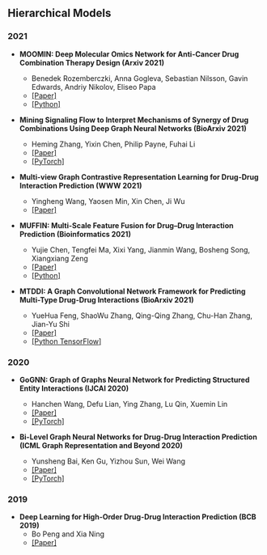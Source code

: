 ## Hierarchical Models
### 2021

- **MOOMIN: Deep Molecular Omics Network for Anti-Cancer Drug Combination Therapy Design (Arxiv 2021)**
  - Benedek Rozemberczki, Anna Gogleva, Sebastian Nilsson, Gavin Edwards, Andriy Nikolov, Eliseo Papa
  - [[Paper]](??)
  - [[Python]](??)

- **Mining Signaling Flow to Interpret Mechanisms of Synergy of Drug Combinations Using Deep Graph Neural Networks (BioArxiv 2021)**
  - Heming Zhang, Yixin Chen, Philip Payne, Fuhai Li
  - [[Paper]](https://www.biorxiv.org/content/10.1101/2021.03.25.437003v1.full.pdf)
  - [[PyTorch]](https://github.com/SynergisticDrugCombinationPrediction/DeepSignalingFlow)

- **Multi-view Graph Contrastive Representation Learning for Drug-Drug Interaction Prediction (WWW 2021)**
  - Yingheng Wang, Yaosen Min, Xin Chen, Ji Wu
  - [[Paper]](https://arxiv.org/abs/2010.11711)

- **MUFFIN: Multi-Scale Feature Fusion for Drug–Drug Interaction Prediction (Bioinformatics 2021)**
  - Yujie Chen, Tengfei Ma, Xixi Yang, Jianmin Wang, Bosheng Song, Xiangxiang Zeng
  - [[Paper]](https://academic.oup.com/bioinformatics/advance-article-abstract/doi/10.1093/bioinformatics/btab169/6171181?redirectedFrom=fulltext)
  - [[Python]](https://github.com/xzenglab/MUFFIN)

- **MTDDI: A Graph Convolutional Network Framework for Predicting Multi-Type Drug-Drug Interactions (BioArxiv 2021)**
  - YueHua Feng, ShaoWu Zhang, Qing-Qing Zhang, Chu-Han Zhang, Jian-Yu Shi
  - [[Paper]](https://www.researchsquare.com/article/rs-397281/v1)
  - [[Python TensorFlow]](https://github.com/NWPU-903PR/MTDDI/)

### 2020

- **GoGNN: Graph of Graphs Neural Network for Predicting Structured Entity Interactions (IJCAI 2020)**
  - Hanchen Wang, Defu Lian, Ying Zhang, Lu Qin, Xuemin Lin
  - [[Paper]](https://arxiv.org/pdf/2005.05537.pdf)
  - [[PyTorch]](https://github.com/Hanchen-Wang/GoGNN)

- **Bi-Level Graph Neural Networks for Drug-Drug Interaction Prediction (ICML Graph Representation and Beyond 2020)**
  - Yunsheng Bai, Ken Gu, Yizhou Sun, Wei Wang
  - [[Paper]](https://arxiv.org/pdf/2006.14002.pdf)
  - [[PyTorch]](https://github.com/codeKgu/BiLevel-Graph-Neural-Network)

### 2019
- **Deep Learning for High-Order Drug-Drug Interaction Prediction (BCB 2019)**
  - Bo Peng and Xia Ning
  - [[Paper]](https://dl.acm.org/doi/10.1145/3307339.3342136)
